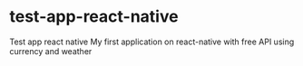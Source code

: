# test-app-react-native
Test app react native
My first application on react-native with free API using currency and weather
